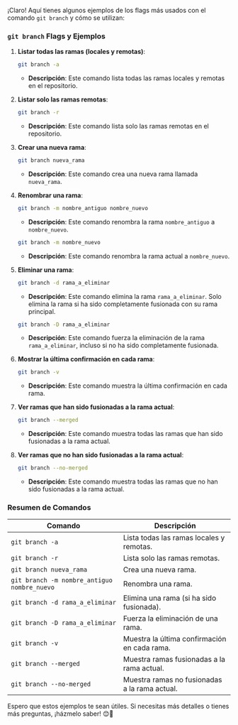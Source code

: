 ¡Claro! Aquí tienes algunos ejemplos de los flags más usados con el comando `git branch` y cómo se utilizan:

### `git branch` Flags y Ejemplos

1. **Listar todas las ramas (locales y remotas)**:
   ```sh
   git branch -a
   ```
   - **Descripción**: Este comando lista todas las ramas locales y remotas en el repositorio.

2. **Listar solo las ramas remotas**:
   ```sh
   git branch -r
   ```
   - **Descripción**: Este comando lista solo las ramas remotas en el repositorio.

3. **Crear una nueva rama**:
   ```sh
   git branch nueva_rama
   ```
   - **Descripción**: Este comando crea una nueva rama llamada `nueva_rama`.

4. **Renombrar una rama**:
   ```sh
   git branch -m nombre_antiguo nombre_nuevo
   ```
   - **Descripción**: Este comando renombra la rama `nombre_antiguo` a `nombre_nuevo`.

   ```sh
   git branch -m nombre_nuevo
   ```
   - **Descripción**: Este comando renombra la rama actual a `nombre_nuevo`.

5. **Eliminar una rama**:
   ```sh
   git branch -d rama_a_eliminar
   ```
   - **Descripción**: Este comando elimina la rama `rama_a_eliminar`. Solo elimina la rama si ha sido completamente fusionada con su rama principal.

   ```sh
   git branch -D rama_a_eliminar
   ```
   - **Descripción**: Este comando fuerza la eliminación de la rama `rama_a_eliminar`, incluso si no ha sido completamente fusionada.

6. **Mostrar la última confirmación en cada rama**:
   ```sh
   git branch -v
   ```
   - **Descripción**: Este comando muestra la última confirmación en cada rama.

7. **Ver ramas que han sido fusionadas a la rama actual**:
   ```sh
   git branch --merged
   ```
   - **Descripción**: Este comando muestra todas las ramas que han sido fusionadas a la rama actual.

8. **Ver ramas que no han sido fusionadas a la rama actual**:
   ```sh
   git branch --no-merged
   ```
   - **Descripción**: Este comando muestra todas las ramas que no han sido fusionadas a la rama actual.

### Resumen de Comandos

| Comando                      | Descripción                                                             |
|------------------------------|-------------------------------------------------------------------------|
| `git branch -a`              | Lista todas las ramas locales y remotas.                                |
| `git branch -r`              | Lista solo las ramas remotas.                                           |
| `git branch nueva_rama`      | Crea una nueva rama.                                                    |
| `git branch -m nombre_antiguo nombre_nuevo` | Renombra una rama.                                        |
| `git branch -d rama_a_eliminar` | Elimina una rama (si ha sido fusionada).                             |
| `git branch -D rama_a_eliminar` | Fuerza la eliminación de una rama.                                   |
| `git branch -v`              | Muestra la última confirmación en cada rama.                            |
| `git branch --merged`        | Muestra ramas fusionadas a la rama actual.                              |
| `git branch --no-merged`     | Muestra ramas no fusionadas a la rama actual.                           |

Espero que estos ejemplos te sean útiles. Si necesitas más detalles o tienes más preguntas, ¡házmelo saber! 😊🚀
